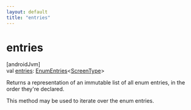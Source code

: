 ```yaml
---
layout: default
title: "entries"
---
```


# entries

[androidJvm]\
val [entries](entries.md): [EnumEntries](https://kotlinlang.org/api/core/kotlin-stdlib/kotlin.enums/-enum-entries/index.html)&lt;[ScreenType](index.md)&gt;

Returns a representation of an immutable list of all enum entries, in the order they're declared.

This method may be used to iterate over the enum entries.